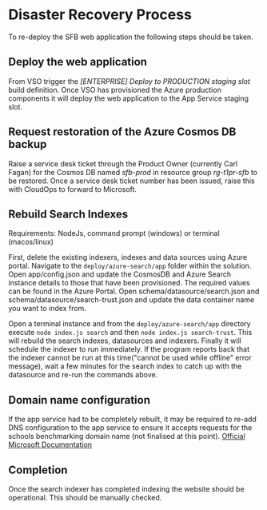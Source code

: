 # Disaster Recovery Process

To re-deploy the SFB web application the following steps should be taken.

## Deploy the web application

From VSO trigger the *[ENTERPRISE] Deploy to PRODUCTION staging slot* build definition.
Once VSO has provisioned the Azure production components it will deploy the web application to the App Service staging slot.

## Request restoration of the Azure Cosmos DB backup

Raise a service desk ticket through the Product Owner (currently Carl Fagan) for the Cosmos DB named *sfb-prod* in resource group *rg-t1pr-sfb* to be restored.  Once a service desk ticket number has been issued, raise this with CloudOps to forward to Microsoft.

## Rebuild Search Indexes

Requirements: NodeJs, command prompt (windows) or terminal (macos/linux)

First, delete the existing indexers, indexes and data sources using Azure portal.
Navigate to the `deploy/azure-search/app` folder within the solution.  
Open app/config.json and update the CosmosDB and Azure Search instance details to those that have been provisioned.  The required values can be found in the Azure Portal.
Open schema/datasource/search.json and schema/datasource/search-trust.json and update the data container name you want to index from.

Open a terminal instance and from the `deploy/azure-search/app` directory execute `node index.js search` and then `node index.js search-trust`.  This will rebuild the search indexes, datasources and indexers.  Finally it will schedule the indexer to run immediately.  If the program reports back that the indexer cannot be run at this time("cannot be used while offline" error message), wait a few minutes for the search index to catch up with the datasource and re-run the commands above.

## Domain name configuration

If the app service had to be completely rebuilt, it may be required to re-add DNS configuration to the app service to ensure it accepts requests for the schools benchmarking domain name (not finalised at this point).  [Official Microsoft Documentation](https://docs.microsoft.com/en-us/azure/app-service-web/app-service-web-tutorial-custom-domain)

## Completion

Once the search indexer has completed indexing the website should be operational.  This should be manually checked.

